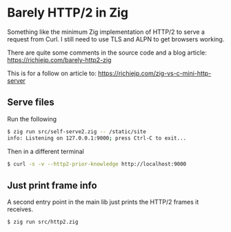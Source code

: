 # Barely HTTP/2 in Zig

Something like the minimum Zig implementation of HTTP/2 to serve a
request from Curl. I still need to use TLS and ALPN to get browsers
working.

There are quite some comments in the source code and a blog article:
https://richiejp.com/barely-http2-zig

This is for a follow on article to:
https://richiejp.com/zig-vs-c-mini-http-server

## Serve files

Run the following

```sh
$ zig run src/self-serve2.zig -- /static/site
info: Listening on 127.0.0.1:9000; press Ctrl-C to exit...

```

Then in a different terminal

```sh
$ curl -s -v --http2-prior-knowledge http://localhost:9000
```

## Just print frame info

A second entry point in the main lib just prints the HTTP/2 frames it
receives.

```sh
$ zig run src/http2.zig
```
